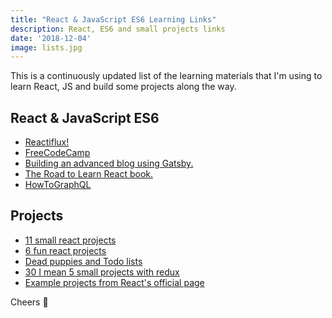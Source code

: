 ```yaml
---
title: "React & JavaScript ES6 Learning Links"
description: React, ES6 and small projects links
date: '2018-12-04'
image: lists.jpg
---
```


This is a continuously updated list of the learning materials that I'm using to learn React, JS and build some projects along the way.

## React & JavaScript ES6
* [Reactiflux!](https://www.reactiflux.com/learning/)
* [FreeCodeCamp](https://www.freecodecamp.org/)
* [Building an advanced blog using Gatsby.](https://reactgo.com/gatsby-advanced-blog-tutorial/)
* [The Road to Learn React book.](https://www.robinwieruch.de/the-road-to-learn-react/)
* [HowToGraphQL](https://www.howtographql.com/)


## Projects
* [11 small react projects](https://dev.to/drminnaar/11-react-examples-2e6d)
* [6 fun react projects ](https://daveceddia.com/react-practice-projects/)
* [Dead puppies and Todo lists](https://medium.freecodecamp.org/every-time-you-build-a-to-do-list-app-a-puppy-dies-505b54637a5d)
* [30 I mean 5 small projects with redux ](https://github.com/alemesa/react-small-projects)
* [Example projects from React's official page](https://reactjs.org/community/examples.html)



Cheers 🍻 
